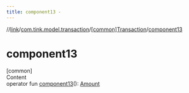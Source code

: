 ```yaml
---
title: component13 -
---
```

//[link](../../index.md)/[com.tink.model.transaction](../index.md)/[[common]Transaction](index.md)/[component13](component13.md)



# component13  
[common]  
Content  
operator fun [component13](component13.md)(): [Amount](../../com.tink.model.misc/[common]-amount/index.md)  



